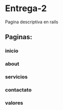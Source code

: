# Entrega-2
Pagina descriptiva en rails

## Paginas:
### inicio
### about
### servicios
### contactato
### valores
